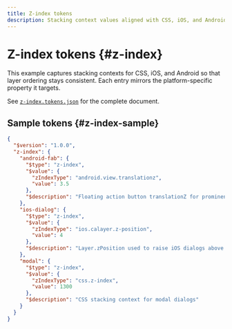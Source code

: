 ```yaml
---
title: Z-index tokens
description: Stacking context values aligned with CSS, iOS, and Android APIs.
---
```


# Z-index tokens {#z-index}

This example captures stacking contexts for CSS, iOS, and Android so that layer ordering stays consistent. Each entry mirrors the platform-specific property it targets.

See [`z-index.tokens.json`](https://github.com/bylapidist/dtif/blob/main/examples/z-index.tokens.json) for the complete document.

## Sample tokens {#z-index-sample}

```json dtif
{
  "$version": "1.0.0",
  "z-index": {
    "android-fab": {
      "$type": "z-index",
      "$value": {
        "zIndexType": "android.view.translationz",
        "value": 3.5
      },
      "$description": "Floating action button translationZ for prominence"
    },
    "ios-dialog": {
      "$type": "z-index",
      "$value": {
        "zIndexType": "ios.calayer.z-position",
        "value": 4
      },
      "$description": "Layer.zPosition used to raise iOS dialogs above scrims"
    },
    "modal": {
      "$type": "z-index",
      "$value": {
        "zIndexType": "css.z-index",
        "value": 1300
      },
      "$description": "CSS stacking context for modal dialogs"
    }
  }
}
```
